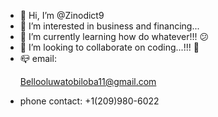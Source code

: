 - 👋 Hi, I’m @Zinodict9
- 👀 I’m interested in business and financing...
- 🌱 I’m currently learning how do whatever!!! 😕
- 💞️ I’m looking to collaborate on coding...!!! 🫣
- 📪 email:<p> Bellooluwatobiloba11@gmail.com </p>
- phone contact: +1(209)980-6022

<!---
Zinodict9/Zinodict9 is a ✨ special ✨ repository because its `README.md` (this file) appears on your GitHub profile.
You can click the Preview link to take a look at your changes.
--->
